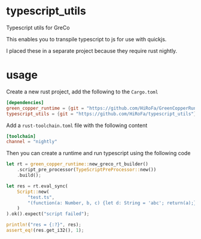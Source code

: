 # typescript_utils
Typescript utils for GreCo

This enables you to transpile typescript to js for use with quickjs.

I placed these in a separate project because they require rust nightly.

# usage

Create a new rust project, add the following to the ```Cargo.toml```

```toml
[dependencies]
green_copper_runtime = {git = "https://github.com/HiRoFa/GreenCopperRuntime"}
typescript_utils = {git = "https://github.com/HiRoFa/typescript_utils"}
```

Add a ```rust-toolchain.toml``` file with the following content
```toml
[toolchain]
channel = "nightly"
```

Then you can create a runtime and run typescript using the following code
```rust
let rt = green_copper_runtime::new_greco_rt_builder()
    .script_pre_processor(TypeScriptPreProcessor::new())
    .build();

let res = rt.eval_sync(
    Script::new(
        "test.ts",
        "(function(a: Number, b, c) {let d: String = 'abc'; return(a);}(1, 2, 3))"
    )
).ok().expect("script failed");

println!("res = {:?}", res);
assert_eq!(res.get_i32(), 1);
```
